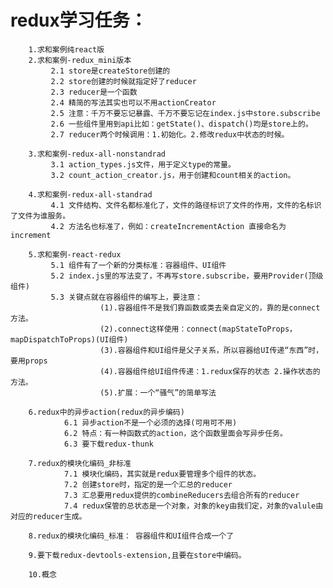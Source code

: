 # redux学习任务：
		1.求和案例纯react版
		2.求和案例-redux_mini版本
			 2.1 store是createStore创建的
			 2.2 store创建的时候就指定好了reducer
			 2.3 reducer是一个函数
			 2.4 精简的写法其实也可以不用actionCreator
			 2.5 注意：千万不要忘记暴露、千万不要忘记在index.js中store.subscribe
			 2.6 一些组件里用到api比如：getState()、dispatch()均是store上的。
			 2.7 reducer两个时候调用：1.初始化。2.修改redux中状态的时候。

		3.求和案例-redux-all-nonstandrad
			 3.1 action_types.js文件，用于定义type的常量。
			 3.2 count_action_creator.js，用于创建和count相关的action。

		4.求和案例-redux-all-standrad
			 4.1 文件结构、文件名都标准化了，文件的路径标识了文件的作用，文件的名标识了文件为谁服务。
			 4.2 方法名也标准了，例如：createIncrementAction 直接命名为 increment
		
		5.求和案例-react-redux
			 5.1 组件有了一个新的分类标准：容器组件、UI组件
			 5.2 index.js里的写法变了，不再写store.subscribe，要用Provider(顶级组件)
			 5.3 关键点就在容器组件的编写上，要注意：
			 			(1).容器组件不是我们靠函数或类去亲自定义的，靠的是connect方法。
						(2).connect这样使用：connect(mapStateToProps，mapDispatchToProps)(UI组件)
						(3).容器组件和UI组件是父子关系，所以容器给UI传递“东西”时，要用props
						(4).容器组件给UI组件传递：1.redux保存的状态 2.操作状态的方法。
						(5).扩展：一个“骚气”的简单写法

		6.redux中的异步action(redux的异步编码)
				6.1 异步action不是一个必须的选择(可用可不用)
				6.2 特点：有一种函数式的action，这个函数里面会写异步任务。
				6.3 要下载redux-thunk
		
		7.redux的模块化编码_非标准
				7.1 模块化编码，其实就是redux要管理多个组件的状态。
				7.2 创建store时，指定的是一个汇总的reducer
				7.3 汇总要用redux提供的combineReducers去组合所有的reducer
				7.4 redux保管的总状态是一个对象，对象的key由我们定，对象的valule由对应的reducer生成。

		8.redux的模块化编码_标准： 容器组件和UI组件合成一个了

		9.要下载redux-devtools-extension,且要在store中编码。

		10.概念
